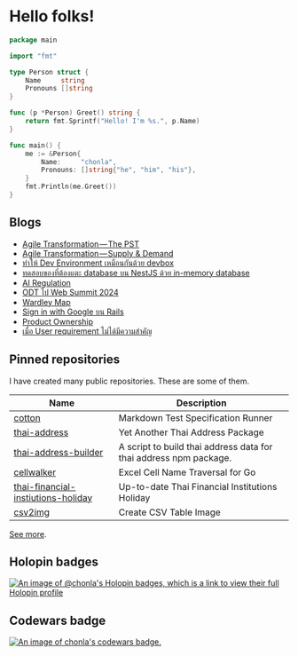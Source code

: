 # Hello folks!

```go
package main

import "fmt"

type Person struct {
	Name     string
	Pronouns []string
}

func (p *Person) Greet() string {
	return fmt.Sprintf("Hello! I'm %s.", p.Name)
}

func main() {
	me := &Person{
		Name:     "chonla",
		Pronouns: []string{"he", "him", "his"},
	}
	fmt.Println(me.Greet())
}
```

## Blogs

- [Agile Transformation — The PST](https://medium.com/odds-team/agile-transformation-the-pst-589a07150b7f?source=rss-4f2a1494b85e------2)
- [Agile Transformation — Supply &amp; Demand](https://medium.com/odds-team/agile-transformation-supply-demand-84e21ed636b2?source=rss-4f2a1494b85e------2)
- [ทำให้ Dev Environment เหมือนกันด้วย devbox](https://medium.com/odds-team/%E0%B8%97%E0%B8%B3%E0%B9%83%E0%B8%AB%E0%B9%89-dev-environment-%E0%B9%80%E0%B8%AB%E0%B8%A1%E0%B8%B7%E0%B8%AD%E0%B8%99%E0%B8%81%E0%B8%B1%E0%B8%99%E0%B8%94%E0%B9%89%E0%B8%A7%E0%B8%A2-devbox-330741fe34c0?source=rss-4f2a1494b85e------2)
- [ทดสอบของที่ต้องแตะ database บน NestJS ด้วย in-memory database](https://medium.com/odds-team/%E0%B8%97%E0%B8%94%E0%B8%AA%E0%B8%AD%E0%B8%9A%E0%B8%82%E0%B8%AD%E0%B8%87%E0%B8%97%E0%B8%B5%E0%B9%88%E0%B8%95%E0%B9%89%E0%B8%AD%E0%B8%87%E0%B9%81%E0%B8%95%E0%B8%B0-database-%E0%B8%9A%E0%B8%99-nestjs-%E0%B8%94%E0%B9%89%E0%B8%A7%E0%B8%A2-in-memory-database-54925db7f6ba?source=rss-4f2a1494b85e------2)
- [AI Regulation](https://medium.com/odds-team/ai-regulation-cc8f22b7579b?source=rss-4f2a1494b85e------2)
- [ODT ไป Web Summit 2024](https://medium.com/odds-team/odt-%E0%B9%84%E0%B8%9B-web-summit-2024-3d8729aca113?source=rss-4f2a1494b85e------2)
- [Wardley Map](https://medium.com/odds-team/wardley-map-92e1e2c92775?source=rss-4f2a1494b85e------2)
- [Sign in with Google บน Rails](https://medium.com/odds-team/sign-in-with-google-%E0%B8%9A%E0%B8%99-rails-d90b490c5678?source=rss-4f2a1494b85e------2)
- [Product Ownership](https://medium.com/odds-team/product-ownership-9af98752f3a9?source=rss-4f2a1494b85e------2)
- [เมื่อ User requirement ไม่ได้มีความสำคัญ](https://medium.com/odds-team/%E0%B9%80%E0%B8%A1%E0%B8%B7%E0%B9%88%E0%B8%AD-user-requirement-%E0%B9%84%E0%B8%A1%E0%B9%88%E0%B9%84%E0%B8%94%E0%B9%89%E0%B8%A1%E0%B8%B5%E0%B8%84%E0%B8%A7%E0%B8%B2%E0%B8%A1%E0%B8%AA%E0%B8%B3%E0%B8%84%E0%B8%B1%E0%B8%8D-4d068fb73e87?source=rss-4f2a1494b85e------2)

## Pinned repositories

I have created many public repositories. These are some of them.

| Name | Description |
| --- | --- |
| [cotton](https://github.com/chonla/cotton) | Markdown Test Specification Runner |
| [thai-address](https://github.com/chonla/thai-address) | Yet Another Thai Address Package |
| [thai-address-builder](https://github.com/chonla/thai-address-builder) | A script to build thai address data for thai address npm package. |
| [cellwalker](https://github.com/chonla/cellwalker) | Excel Cell Name Traversal for Go |
| [thai-financial-instiutions-holiday](https://github.com/chonla/thai-financial-instiutions-holiday) | Up-to-date Thai Financial Institutions Holiday |
| [csv2img](https://github.com/chonla/csv2img) | Create CSV Table Image |

[See more](https://github.com/chonla?tab=repositories).

## Holopin badges

[![An image of @chonla's Holopin badges, which is a link to view their full Holopin profile](https://holopin.me/chonla)](https://holopin.io/@chonla)

## Codewars badge

[![An image of chonla's codewars badge.](https://www.codewars.com/users/chonla/badges/large)](https://www.codewars.com/users/chonla)
